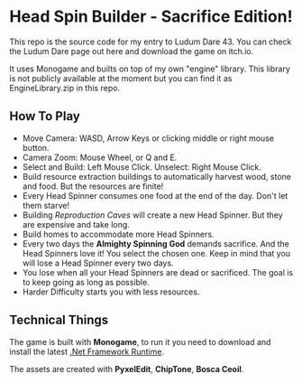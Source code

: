 # Head Spin Builder - Sacrifice Edition!

This repo is the source code for my entry to Ludum Dare 43. You can check the Ludum Dare page out here and download the game on itch.io.

It uses Monogame and builts on top of my own "engine" library. This library is not publicly available at the moment but you can find it as EngineLibrary.zip in this repo.


## How To Play

- Move Camera: WASD, Arrow Keys or clicking middle or right mouse button.
- Camera Zoom: Mouse Wheel, or Q and E.
- Select and Build: Left Mouse Click. Unselect: Right Mouse Click.
- Build resource extraction buildings to automatically harvest wood, stone and food. But the resources are finite!
- Every Head Spinner consumes one food at the end of the day. Don't let them starve!
- Building *Reproduction Caves* will create a new Head Spinner. But they are expensive and take long.
- Build homes to accommodate more Head Spinners.
- Every two days the **Almighty Spinning God** demands sacrifice. And the Head Spinners love it! You select the chosen one. Keep in mind that you will lose a Head Spinner every two days.
- You lose when all your Head Spinners are dead or sacrificed. The goal is to keep going as long as possible.
- Harder Difficulty starts you with less resources.

## Technical Things

The game is built with **Monogame**, to run it you need to download and install the latest [.Net Framework Runtime](https://dotnet.microsoft.com/download/dotnet-framework-runtime).

The assets are created with **PyxelEdit**, **ChipTone**, **Bosca Ceoil**.
